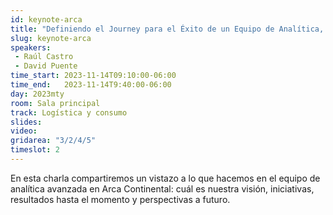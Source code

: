 ```yaml
---
id: keynote-arca
title: "Definiendo el Journey para el Éxito de un Equipo de Analítica, presentado por Arca Continental"
slug: keynote-arca
speakers:
 - Raúl Castro
 - David Puente
time_start: 2023-11-14T09:10:00-06:00
time_end:   2023-11-14T9:40:00-06:00
day: 2023mty
room: Sala principal 
track: Logística y consumo
slides: 
video: 
gridarea: "3/2/4/5"
timeslot: 2
---
```


En esta charla compartiremos un vistazo a lo que hacemos en el equipo de analítica avanzada en Arca Continental: cuál es nuestra visión, iniciativas, resultados hasta el momento y perspectivas a futuro.
